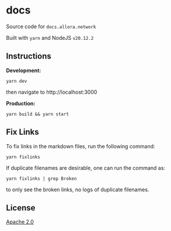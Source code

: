 # docs

Source code for `docs.allora.network`

Built with `yarn` and NodeJS `v20.12.2`

## Instructions

**Development:**
```
yarn dev
```
then navigate to http://localhost:3000

**Production:**
```
yarn build && yarn start
```

## Fix Links

To fix links in the markdown files, run the following command:
```
yarn fixlinks
```

If duplicate filenames are desirable, one can run the command as:
```
yarn fixlinks | grep Broken
```
to only see the broken links, no logs of duplicate filenames.

## License

[Apache 2.0](LICENSE)
